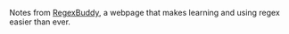 Notes from [RegexBuddy](https://www.regular-expressions.info/index.html), a webpage that makes learning and using regex easier than ever.
